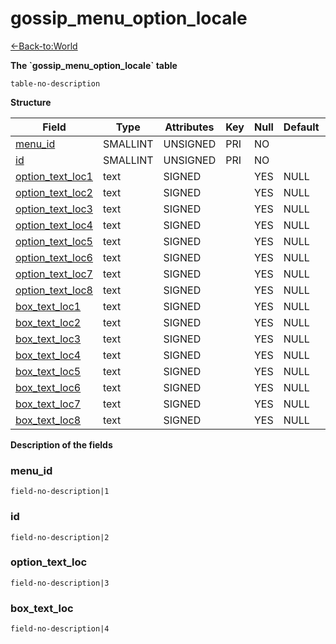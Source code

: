 # gossip\_menu\_option\_locale

[<-Back-to:World](database-world.md)

**The \`gossip\_menu\_option\_locale\` table**

`table-no-description`

**Structure**

| Field                  | Type        | Attributes | Key | Null | Default | Extra | Comment |
|------------------------|-------------|------------|-----|------|---------|-------|---------|
| [menu_id][1]           | SMALLINT | UNSIGNED   | PRI | NO   |         |       |         |
| [id][2]                | SMALLINT | UNSIGNED   | PRI | NO   |         |       |         |
| [option_text_loc1][3]  | text        | SIGNED     |     | YES  | NULL    |       |         |
| [option_text_loc2][4]  | text        | SIGNED     |     | YES  | NULL    |       |         |
| [option_text_loc3][5]  | text        | SIGNED     |     | YES  | NULL    |       |         |
| [option_text_loc4][6]  | text        | SIGNED     |     | YES  | NULL    |       |         |
| [option_text_loc5][7]  | text        | SIGNED     |     | YES  | NULL    |       |         |
| [option_text_loc6][8]  | text        | SIGNED     |     | YES  | NULL    |       |         |
| [option_text_loc7][9]  | text        | SIGNED     |     | YES  | NULL    |       |         |
| [option_text_loc8][10] | text        | SIGNED     |     | YES  | NULL    |       |         |
| [box_text_loc1][11]    | text        | SIGNED     |     | YES  | NULL    |       |         |
| [box_text_loc2][12]    | text        | SIGNED     |     | YES  | NULL    |       |         |
| [box_text_loc3][13]    | text        | SIGNED     |     | YES  | NULL    |       |         |
| [box_text_loc4][14]    | text        | SIGNED     |     | YES  | NULL    |       |         |
| [box_text_loc5][15]    | text        | SIGNED     |     | YES  | NULL    |       |         |
| [box_text_loc6][16]    | text        | SIGNED     |     | YES  | NULL    |       |         |
| [box_text_loc7][17]    | text        | SIGNED     |     | YES  | NULL    |       |         |
| [box_text_loc8][18]    | text        | SIGNED     |     | YES  | NULL    |       |         |

[1]: #menu_id
[2]: #id
[3]: #option_text_loc1
[4]: #option_text_loc2
[5]: #option_text_loc3
[6]: #option_text_loc4
[7]: #option_text_loc5
[8]: #option_text_loc6
[9]: #option_text_loc7
[10]: #option_text_loc8
[11]: #box_text_loc1
[12]: #box_text_loc2
[13]: #box_text_loc3
[14]: #box_text_loc4
[15]: #box_text_loc5
[16]: #box_text_loc6
[17]: #box_text_loc7
[18]: #box_text_loc8

**Description of the fields**

### menu\_id

`field-no-description|1`

### id

`field-no-description|2`

### option\_text\_loc

`field-no-description|3`

### box\_text\_loc

`field-no-description|4`
